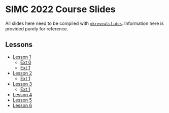 # SIMC 2022 Course Slides

All slides here need to be compiled with [`mkrevealslides`](https://github.com/tinkertanker/mkrevealslides).
Information here is provided purely for reference.

## Lessons
- [Lesson 1](lesson-1.html)
    - [Ext 0](lesson-1-0.html)
    - [Ext 1](lesson-1-1.html)
- [Lesson 2](lesson-2.html)
    - [Ext 1](lesson-2-1.html)
- [Lesson 3](lesson-3.html)
    - [Ext 1](lesson-3-1.html)
- [Lesson 4](lesson-4.html)
- [Lesson 5](lesson-5.html)
- [Lesson 6](lesson-6.html)